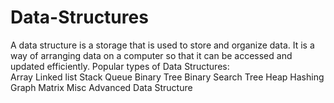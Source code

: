 # Data-Structures
A data structure is a storage that is used to store and organize data. It is a way of arranging data on a computer so that it can be accessed and updated efficiently. Popular types of Data Structures:  
Array
Linked list 
Stack 
Queue 
Binary Tree
Binary Search Tree
Heap
Hashing
Graph
Matrix
Misc 
Advanced Data Structure
